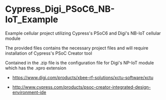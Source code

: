 # Cypress_Digi_PSoC6_NB-IoT_Example
 Example cellular project utilizing Cypress's PSoC6 and Digi's NB-IoT cellular module


The provided files contains the necessary project files and will require installation of Cypress's PSoC Creator tool 

Contained in the .zip file is the configuration file for Digi's NP-IoT module which has the .xpro extension

* https://www.digi.com/products/xbee-rf-solutions/xctu-software/xctu

* http://www.cypress.com/products/psoc-creator-integrated-design-environment-ide
